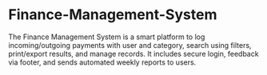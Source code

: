 # Finance-Management-System
The Finance Management System is a smart platform to log incoming/outgoing payments with user and category, search using filters, print/export results, and manage records. It includes secure login, feedback via footer, and sends automated weekly reports to users.
